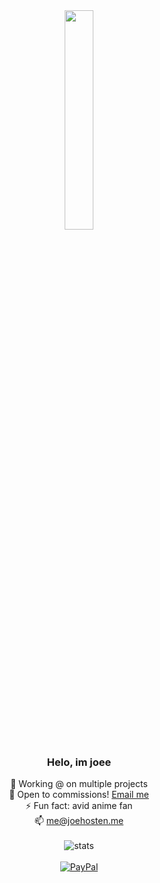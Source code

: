 <div align="center">
  <img src="https://camo.githubusercontent.com/e2e3940969a45f9a09942babd34781c1284a33c6aafa1799b970eec382552303/68747470733a2f2f692e70696e696d672e636f6d2f6f726967696e616c732f61382f38622f65392f61383862653966376465623930633365313737396239666434313465613864622e676966" align="center" style="width: 30%" />

  ### <div align="center">Helo, im joee</div>  
  

🔭 Working @ on multiple projects<br>
🧾 Open to commissions! [Email me](mailto:me@joehosten.me)  <br>
⚡ Fun fact: avid anime fan<br>
📫 me@joehosten.me<br><br>
  ![stats](https://github-readme-stats.vercel.app/api?username=joeecodes&count_private=true&show_icons=true&theme=dracula)<br><br>
  [![PayPal](https://img.shields.io/badge/PayPal-00457C?style=for-the-badge&logo=paypal&logoColor=white)](https://paypal.me/joehypews)
</div>
